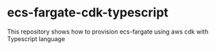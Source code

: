 # ecs-fargate-cdk-typescript
This repository shows how to provision ecs-fargate using aws cdk with Typescript language
